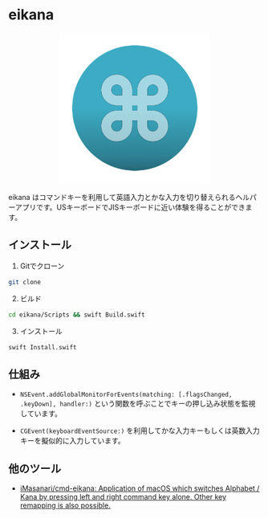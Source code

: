 # eikana
<div align="center">
<img src="https://raw.githubusercontent.com/KS1019/eikana/main/eikana/Assets.xcassets/AppIcon.appiconset/icon@0.5.png" width=300>
</div>

eikana はコマンドキーを利用して英語入力とかな入力を切り替えられるヘルパーアプリです。USキーボードでJISキーボードに近い体験を得ることができます。

## インストール

1. Gitでクローン

```sh
git clone 
```

2. ビルド

```sh
cd eikana/Scripts && swift Build.swift
```

3. インストール

```sh
swift Install.swift
```

## 仕組み

- `NSEvent.addGlobalMonitorForEvents(matching: [.flagsChanged, .keyDown], handler:)` という関数を呼ぶことでキーの押し込み状態を監視しています。

- `CGEvent(keyboardEventSource:)` を利用してかな入力キーもしくは英数入力キーを擬似的に入力しています。

## 他のツール

- [iMasanari/cmd-eikana: Application of macOS which switches Alphabet / Kana by pressing left and right command key alone. Other key remapping is also possible.](https://github.com/iMasanari/cmd-eikana)

